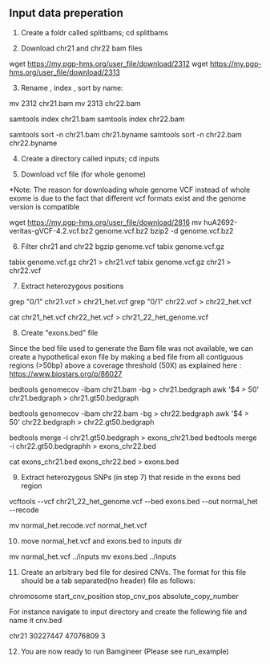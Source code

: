 ## Input data preperation

1. Create a foldr called splitbams; cd splitbams

2. Download chr21 and chr22 bam files 

wget https://my.pgp-hms.org/user_file/download/2312
wget https://my.pgp-hms.org/user_file/download/2313

3. Rename , index , sort by name:

mv 2312 chr21.bam
mv 2313 chr22.bam

samtools index chr21.bam
samtools index chr22.bam

samtools sort -n chr21.bam chr21.byname
samtools sort -n chr22.bam chr22.byname

4. Create a directory called inputs; cd inputs

5. Download vcf file (for whole genome)

*Note: The reason for downloading whole genome VCF instead of whole exome 
is due to the fact that different vcf formats exist and the genome version is compatible

wget https://my.pgp-hms.org/user_file/download/2816
mv huA2692-veritas-gVCF-4.2.vcf.bz2 genome.vcf.bz2
bzip2 -d genome.vcf.bz2


6. Filter chr21 and chr22
bgzip genome.vcf
tabix genome.vcf.gz

tabix genome.vcf.gz chr21 > chr21.vcf
tabix genome.vcf.gz chr21 > chr22.vcf


7. Extract heterozygous positions


grep "0/1" chr21.vcf > chr21_het.vcf
grep "0/1" chr22.vcf > chr22_het.vcf

cat chr21_het.vcf chr22_het.vcf > chr21_22_het_genome.vcf

8. Create "exons.bed" file

Since the bed file used to generate the Bam file was not available, we can create a hypothetical 
exon file by making a bed file from all contiguous regions (>50bp) above a coverage threshold (50X) as
explained here : https://www.biostars.org/p/86027

bedtools genomecov -ibam chr21.bam -bg > chr21.bedgraph
awk '$4 > 50' chr21.bedgraph > chr21.gt50.bedgraph

bedtools genomecov -ibam chr22.bam -bg > chr22.bedgraph
awk '$4 > 50' chr22.bedgraph > chr22.gt50.bedgraph

bedtools merge -i chr21.gt50.bedgraph  > exons_chr21.bed
bedtools merge -i chr22.gt50.bedgraphh > exons_chr22.bed

cat exons_chr21.bed exons_chr22.bed > exons.bed

9. Extract heterozygous SNPs (in step 7) that reside in the exons bed region


vcftools --vcf chr21_22_het_genome.vcf --bed exons.bed --out normal_het --recode

mv normal_het.recode.vcf normal_het.vcf

10. move normal_het.vcf and exons.bed to inputs dir

mv normal_het.vcf ../inputs
mv exons.bed ../inputs

11. Create an arbitrary bed file for desired CNVs. The format for this file should be a tab separated(no header) file as follows:

chromosome	start_cnv_position	stop_cnv_pos	absolute_copy_number

For instance navigate to input directory and create the following file and name it cnv.bed

chr21	30227447	47076809	3

12. You are now ready to run Bamgineer (Please see run_example)
